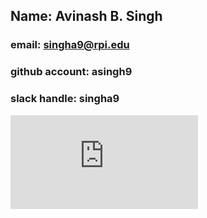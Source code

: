 ## Name: Avinash B. Singh
### email: singha9@rpi.edu
### github account: asingh9
### slack handle: singha9
![Avi](https://www.facebook.com/photo.php?fbid=910804362269147&l=af0fc21e5d)